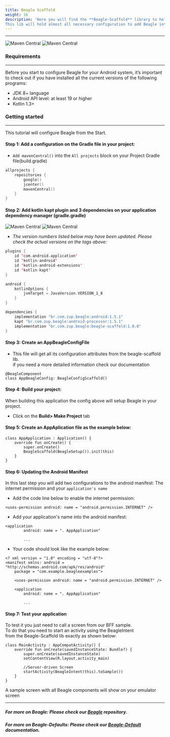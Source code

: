 ```yaml
---
title: Beagle Scaffold
weight: 16
description: 'Here you will find the **Beagle-Scaffold** library to help you start a project using Beagle in Android.
This lib will hold almost all necessary configuration to add Beagle into an Android project.'
---
```


---


![Maven Central](https://img.shields.io/maven-central/v/br.com.zup.beagle/beagle-scaffold?color=green&label=beagle-scaffod)
![**Maven Central**](https://img.shields.io/maven-central/v/br.com.zup.beagle/android?label=Beagle)

### Requirements
<hr>

Before you start to configure Beagle for your Android system, it’s important to check out if you have installed all the current versions of the following programs: ‌

* JDK 8+ language
* Android API level: at least 19 or higher
* Kotlin 1.3+

### Getting started
<hr>

This tutorial will configure Beagle from the Start.

#### Step 1: Add a configuration on the Gradle file in your project:
- `Add mavenCentral()` into the `All projects` block on your  Project Gradle file(build.gradle)<br>

```kotlin
allprojects {
    repositories {
        google()
        jcenter()
        mavenCentral()
    }
}
```
#### Step 2: Add kotlin kapt plugin and 3 dependencies on your application dependency manager (gradle.gradle)<br>

 ![Maven Central](https://img.shields.io/maven-central/v/br.com.zup.beagle/beagle-scaffold?color=green&label=beagle-scaffod)
 ![Maven Central](https://img.shields.io/maven-central/v/br.com.zup.beagle/android?label=Beagle)                                                                   

* _The version numbers listed below may have been updated. Please check the actual versions on the tags above:_
```kotlin
plugins {
    id 'com.android.application'
    id 'kotlin-android'
    id 'kotlin-android-extensions'
    id 'kotlin-kapt'
}

android {
    kotlinOptions {
        jvmTarget = JavaVersion.VERSION_1_8
    }
}

dependencies {
    implementation "br.com.zup.beagle:android:1.5.1"
    kapt "br.com.zup.beagle:android-processor:1.5.1"
    implementation "br.com.zup.beagle:beagle-scaffold:1.0.0"
}
```

#### Step 3: Create an AppBeagleConfigFile
* This file will get all its configuration attributes from the beagle-scaffold lib.<br>
if you need a more detailed information check our documentation

```
@BeagleComponent
class AppBeagleConfig: BeagleConfigScaffold()
```
#### Step 4: Build your project: 
When building this application the config above will setup Beagle in your project.<br>
* Click on the **Build> Make Project** tab



#### Step 5: Create an AppAplication file as the example below:
```
class AppApplication : Application() {
    override fun onCreate() {
        super.onCreate()
        BeagleScaffold(BeagleSetup()).init(this)
    }
}
```
#### Step 6: Updating the Android Manifest

In this last step you will add two configurations to the android manifest: The internet permission and your `application's name`

* Add the code line below to enable the internet permission:

```markup
<uses-permission android: name = "android.permission.INTERNET" />
```

* Add your application's name into the android manifest:

```markup
<application
        android: name = ". AppApplication"

        ...
```

* Your code should look like the example below:

```markup
<? xml version = "1.0" encoding = "utf-8"?>
<manifest xmlns: android = "http://schemas.android.com/apk/res/android"
    package = "com.example.beagleexamples">

    <uses-permission android: name = "android.permission.INTERNET" />

    <application
        android: name = ". AppApplication"

        ...
```


#### Step 7: Test your application<br>
To test it you just need to call a screen from our BFF sample.<br>
To do that you need to start an activity using the BeagleIntent <br>
from the Beagle-Scaffold lib exactly as shown below:
```
class MainActivity : AppCompatActivity() {
    override fun onCreate(savedInstanceState: Bundle?) {
        super.onCreate(savedInstanceState)
        setContentView(R.layout.activity_main)

        //Server-driven Screen
        startActivity(BeagleIntent(this).toSample())
    }
}
```
A sample screen with all Beagle components will show on your emulator screen

<hr>

##### For more on Beagle: Please check our [Beagle](https://github.com/ZupIT/beagle) repository.
##### For more on Beagle-Defaults: Please check our [Beagle-Default](/get-started/using-beagle-helpers/android/beagle-defaults) documentation.